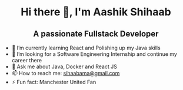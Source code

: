 <h1 align="center"> Hi there 👋, I'm Aashik Shihaab </h1>
<h2 align="center"> A passionate Fullstack Developer </h2>

* 🌱 I’m currently learning React and Polishing up my Java skills
* 🤔 I’m looking for a Software Engineering Internship and continue my career there
* 💬 Ask me about Java, Docker and React JS 
* 📫 How to reach me: sihaabama@gmail.com
* ⚡ Fun fact: Manchester United Fan 

<!--
**aashikkk/aashikkk** is a ✨ _special_ ✨ repository because its `README.md` (this file) appears on your GitHub profile.

Here are some ideas to get you started:

- 🔭 I’m currently working on ...
- 🌱 I’m currently learning ...
- 👯 I’m looking to collaborate on ...
- 🤔 I’m looking for help with ...
- 

- 😄 Pronouns: ...
- ⚡ Fun fact: ...
-->
